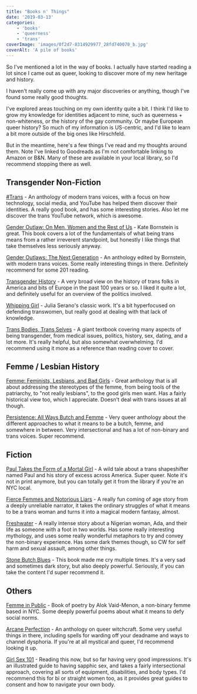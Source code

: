 ```yaml
---
title: "Books n' Things"
date: '2019-03-13'
categories:
    - 'books'
    - 'queerness'
    - 'trans'
coverImage: 'images/0f2d7-8314929977_28fd740070_b.jpg'
coverAlt: 'A pile of books'
---
```


So I've mentioned a lot in the way of books. I actually have started reading a lot since I came out as queer, looking to discover more of my new heritage and history.

I haven't really come up with any major discoveries or anything, though I've found some really good thoughts.

I've explored areas touching on my own identity quite a bit. I think I'd like to grow my knowledge for identities adjacent to mine, such as queerness + non-whiteness, or the history of the gay community. Or maybe European queer history? So much of my information is US-centric, and I'd like to learn a bit more outside of the big ones like Hirschfeld.

But in the meantime, here's a few things I've read and my thoughts around them. Note I've linked to Goodreads as I'm not comfortable linking to Amazon or B&N. Many of these are available in your local library, so I'd recommend stopping there as well.

## Transgender Non-Fiction

[#Trans](https://www.goodreads.com/book/show/34802301-trans) - An anthology of modern trans voices, with a focus on how technology, social media, and YouTube has helped them discover their identities. A really good book, and has some interesting stories. Also let me discover the trans YouTube network, which is awesome.

[Gender Outlaw: On Men, Women and the Rest of Us](https://www.goodreads.com/book/show/52108.Gender_Outlaw) - Kate Bornstein is great. This book covers a lot of the fundamentals of what being trans means from a rather irreverent standpoint, but honestly I like things that take themselves less seriously anyway.

[Gender Outlaws: The Next Generation](https://www.goodreads.com/book/show/7922146-gender-outlaws) - An anthology edited by Bornstein, with modern trans voices. Some really interesting things in there. Definitely recommend for some 201 reading.

[Transgender History](https://www.goodreads.com/book/show/2420983.Transgender_History?) - A very broad view on the history of trans folks in America and bits of Europe in the past 100 years or so. I liked it quite a lot, and definitely useful for an overview of the politics involved.

[Whipping Girl](https://www.goodreads.com/book/show/605663.Whipping_Girl) - Julia Serano's classic work. It's a bit hyperfocused on defending transwomen, but really good at dealing with that lack of knowledge.

[Trans Bodies, Trans Selves](https://www.goodreads.com/book/show/18695382-trans-bodies-trans-selves) - A giant textbook covering many aspects of being transgender, from medical issues, politics, history, sex, dating, and a lot more. It's really helpful, but also somewhat overwhelming. I'd recommend using it more as a reference than reading cover to cover.

## Femme / Lesbian History

[Femme: Feminists, Lesbians, and Bad Girls](https://www.goodreads.com/book/show/1577122.Femme) - Great anthology that is all about addressing the stereotypes of the femme, from being tools of the patriarchy, to "not really lesbians", to the good girls men want. Has a fairly historical view too, which I appreciate. Doesn't deal with trans issues at all though.

[Persistence: All Ways Butch and Femme](https://www.goodreads.com/book/show/19166150-persistence) - Very queer anthology about the different approaches to what it means to be a butch, femme, and somewhere in between. Very intersectional and has a lot of non-binary and trans voices. Super recommend.

## Fiction

[Paul Takes the Form of a Mortal Girl](https://www.goodreads.com/book/show/35838277-paul-takes-the-form-of-a-mortal-girl) - A wild tale about a trans shapeshifter named Paul and his story of excess across America. Super queer. Note it's not in print anymore, but you can totally get it from the library if you're an NYC local.

[Fierce Femmes and Notorious Liars](https://www.goodreads.com/book/show/32279708-fierce-femmes-and-notorious-liars) - A really fun coming of age story from a deeply unreliable narrator, it takes the ordinary struggles of what it means to be a trans woman and turns it into a magical modern fantasy, almost.

[Freshwater](https://www.goodreads.com/book/show/35412372-freshwater) - A really intense story about a Nigerian woman, Ada, and their life as someone with a foot in two worlds. Has some really interesting mythology, and uses some really wonderful metaphors to try and convey the non-binary experience. Has some dark themes though, so CW for self harm and sexual assault, among other things.

[Stone Butch Blues](https://www.goodreads.com/book/show/139569.Stone_Butch_Blues) - This book made me cry multiple times. It's a very sad and sometimes dark story, but also deeply powerful. Seriously, if you can take the content I'd super recommend it.

## Others

[Femme in Public](https://www.goodreads.com/book/show/34607107-femme-in-public) - Book of poetry by Alok Vaid-Menon, a non-binary femme based in NYC. Some deeply powerful poems about what it means to defy social norms.

[Arcane Perfection](https://www.goodreads.com/book/show/34031803-arcane-perfection) - An anthology on queer witchcraft. Some very useful things in there, including spells for warding off your deadname and ways to channel dysphoria. If you're at all mystical and queer, I'd recommend looking it up.

[Girl Sex 101](https://www.goodreads.com/book/show/25258201-girl-sex-101) - Reading this now, but so far having very good impressions. It's an illustrated guide to having sapphic sex, and takes a fairly intersectional approach, covering all sorts of equipment, disabilities, and body types. I'd recommend this for bi or straight women too, as it provides great guides to consent and how to navigate your own body.
